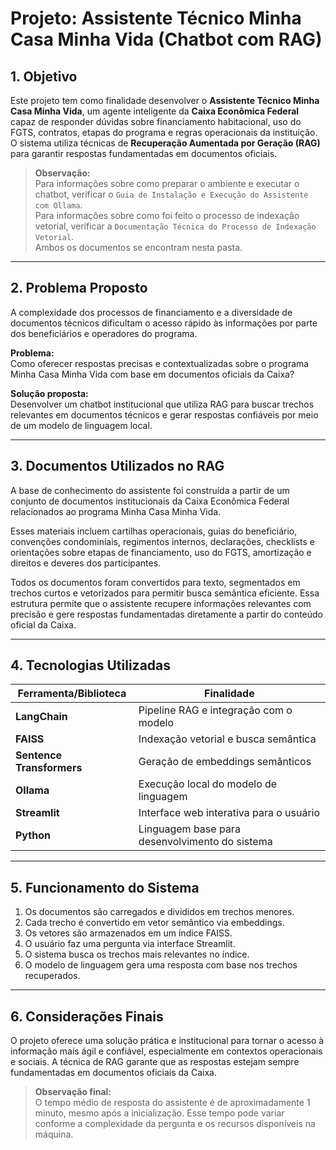 # Projeto: Assistente Técnico Minha Casa Minha Vida (Chatbot com RAG)

## 1. Objetivo

Este projeto tem como finalidade desenvolver o **Assistente Técnico Minha Casa Minha Vida**, um agente inteligente da **Caixa Econômica Federal** capaz de responder dúvidas sobre financiamento habitacional, uso do FGTS, contratos, etapas do programa e regras operacionais da instituição. O sistema utiliza técnicas de **Recuperação Aumentada por Geração (RAG)** para garantir respostas fundamentadas em documentos oficiais.

> **Observação:**  
> Para informações sobre como preparar o ambiente e executar o chatbot, verificar o `Guia de Instalação e Execução do Assistente com Ollama`.  
> Para informações sobre como foi feito o processo de indexação vetorial, verificar a `Documentação Técnica do Processo de Indexação Vetorial`.  
> Ambos os documentos se encontram nesta pasta.

---

## 2. Problema Proposto

A complexidade dos processos de financiamento e a diversidade de documentos técnicos dificultam o acesso rápido às informações por parte dos beneficiários e operadores do programa.

**Problema:**  
Como oferecer respostas precisas e contextualizadas sobre o programa Minha Casa Minha Vida com base em documentos oficiais da Caixa?

**Solução proposta:**  
Desenvolver um chatbot institucional que utiliza RAG para buscar trechos relevantes em documentos técnicos e gerar respostas confiáveis por meio de um modelo de linguagem local.

---

## 3. Documentos Utilizados no RAG

A base de conhecimento do assistente foi construída a partir de um conjunto de documentos institucionais da Caixa Econômica Federal relacionados ao programa Minha Casa Minha Vida.

Esses materiais incluem cartilhas operacionais, guias do beneficiário, convenções condominiais, regimentos internos, declarações, checklists e orientações sobre etapas de financiamento, uso do FGTS, amortização e direitos e deveres dos participantes.

Todos os documentos foram convertidos para texto, segmentados em trechos curtos e vetorizados para permitir busca semântica eficiente.
Essa estrutura permite que o assistente recupere informações relevantes com precisão e gere respostas fundamentadas diretamente a partir do conteúdo oficial da Caixa.

---

## 4. Tecnologias Utilizadas

| Ferramenta/Biblioteca     | Finalidade                                     |
| ------------------------- | ---------------------------------------------- |
| **LangChain**             | Pipeline RAG e integração com o modelo         |
| **FAISS**                 | Indexação vetorial e busca semântica           |
| **Sentence Transformers** | Geração de embeddings semânticos               |
| **Ollama**                | Execução local do modelo de linguagem          |
| **Streamlit**             | Interface web interativa para o usuário        |
| **Python**                | Linguagem base para desenvolvimento do sistema |

---

## 5. Funcionamento do Sistema

1. Os documentos são carregados e divididos em trechos menores.
2. Cada trecho é convertido em vetor semântico via embeddings.
3. Os vetores são armazenados em um índice FAISS.
4. O usuário faz uma pergunta via interface Streamlit.
5. O sistema busca os trechos mais relevantes no índice.
6. O modelo de linguagem gera uma resposta com base nos trechos recuperados.

---

## 6. Considerações Finais

O projeto oferece uma solução prática e institucional para tornar o acesso à informação mais ágil e confiável, especialmente em contextos operacionais e sociais. A técnica de RAG garante que as respostas estejam sempre fundamentadas em documentos oficiais da Caixa.

> **Observação final:**  
> O tempo médio de resposta do assistente é de aproximadamente 1 minuto, mesmo após a inicialização. Esse tempo pode variar conforme a complexidade da pergunta e os recursos disponíveis na máquina.
